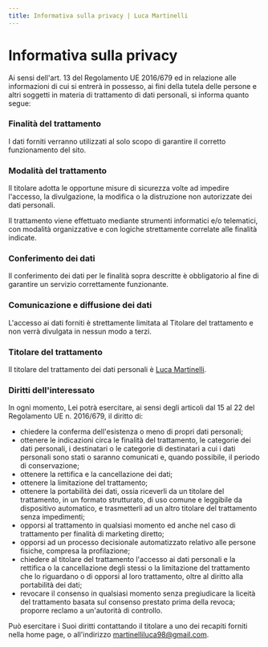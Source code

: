 ```yaml
---
title: Informativa sulla privacy | Luca Martinelli
---
```


# Informativa sulla privacy

Ai sensi dell'art. 13 del Regolamento UE 2016/679 ed in relazione alle informazioni di cui si entrerà in possesso, ai fini della tutela delle persone e altri soggetti in materia di trattamento di dati personali, si informa quanto segue:

### Finalità del trattamento

I dati forniti verranno utilizzati al solo scopo di garantire il corretto funzionamento del sito.

### Modalità del trattamento

Il titolare adotta le opportune misure di sicurezza volte ad impedire l'accesso, la divulgazione, la modifica o la distruzione non autorizzate dei dati personali.

Il trattamento viene effettuato mediante strumenti informatici e/o telematici, con modalità organizzative e con logiche strettamente correlate alle finalità indicate.

### Conferimento dei dati

Il conferimento dei dati per le finalità sopra descritte è obbligatorio al fine di garantire un servizio correttamente funzionante.

### Comunicazione e diffusione dei dati

L'accesso ai dati forniti è strettamente limitata al Titolare del trattamento e non verrà divulgata in nessun modo a terzi.

### Titolare del trattamento

Il titolare del trattamento dei dati personali è [Luca Martinelli](https://lucamartinelli.eu.org).

### Diritti dell'interessato

In ogni momento, Lei potrà esercitare, ai sensi degli articoli dal 15 al 22 del Regolamento UE n. 2016/679, il diritto di:

- chiedere la conferma dell'esistenza o meno di propri dati personali;
- ottenere le indicazioni circa le finalità del trattamento, le categorie dei dati personali, i destinatari o le categorie di destinatari a cui i dati personali sono stati o saranno comunicati e, quando possibile, il periodo di conservazione;
- ottenere la rettifica e la cancellazione dei dati;
- ottenere la limitazione del trattamento;
- ottenere la portabilità dei dati, ossia riceverli da un titolare del trattamento, in un formato strutturato, di uso comune e leggibile da dispositivo automatico, e trasmetterli ad un altro titolare del trattamento senza impedimenti;
- opporsi al trattamento in qualsiasi momento ed anche nel caso di trattamento per finalità di marketing diretto;
- opporsi ad un processo decisionale automatizzato relativo alle persone fisiche, compresa la profilazione;
- chiedere al titolare del trattamento l'accesso ai dati personali e la rettifica o la cancellazione degli stessi o la limitazione del trattamento che lo riguardano o di opporsi al loro trattamento, oltre al diritto alla portabilità dei dati;
- revocare il consenso in qualsiasi momento senza pregiudicare la liceità del trattamento basata sul consenso prestato prima della revoca;
  proporre reclamo a un'autorità di controllo.

Può esercitare i Suoi diritti contattando il titolare a uno dei recapiti forniti nella home page, o all'indirizzo martinelliluca98@gmail.com.
